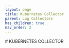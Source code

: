 ```yaml
---
layout: page
title: Kubernetes Collector
parent: Log Collectors
has_children: true 
nav_order: 2
---
```

<link rel="shortcut icon" type="image/x-icon" href="{{ site.baseurl }}/images/favicon.ico?" >
# KUBERNETES COLLECTOR
